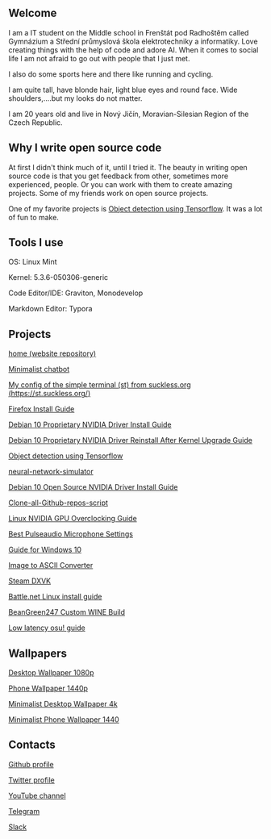 ## Welcome

I am a IT student on the Middle school in Frenštát pod Radhoštěm called Gymnázium a Střední průmyslová škola elektrotechniky a informatiky. Love creating things with the help of code and adore AI. When it comes to social life I am not afraid to go out with people that I just met.

I also do some sports here and there like running and cycling.

I am quite tall, have blonde hair, light blue eyes and round face. Wide shoulders,....but my looks do not matter.

I am 20 years old and live in Nový Jičín, Moravian-Silesian Region of the Czech Republic.

## Why I write open source code

At first I didn't think much of it, until I tried it. The beauty in writing open source code is that you get feedback from other, sometimes more experienced, people. Or you can work with them to create amazing projects. Some of my friends work on open source projects.

One of my favorite projects is [Object detection using Tensorflow](https://github.com/BeanGreen247/Object-detection-using-Tensorflow). It was a lot of fun to make.

## Tools I use

OS: Linux Mint

Kernel: 5.3.6-050306-generic

Code Editor/IDE: Graviton, Monodevelop

Markdown Editor: Typora

## Projects

[home (website repository)](https://github.com/BeanGreen247/home)  

[Minimalist chatbot](https://github.com/BeanGreen247/Minimalist-chatbot)

[My config of the simple terminal (st) from suckless.org (https://st.suckless.org/)](https://github.com/BeanGreen247/st)

[Firefox Install Guide](https://github.com/BeanGreen247/Firefox_Install_Guide)

[Debian 10 Proprietary NVIDIA Driver Install Guide](https://github.com/BeanGreen247/Debian_10_Proprietary_NVIDIA_Driver_Install_Guide)

[Debian 10 Proprietary NVIDIA Driver Reinstall After Kernel Upgrade Guide](https://github.com/BeanGreen247/Debian_10_Proprietary_NVIDIA_Driver_Reinstall_After_Kernel_Upgrade_Guide)

[Object detection using Tensorflow](https://github.com/BeanGreen247/Object-detection-using-Tensorflow)

[neural-network-simulator](https://github.com/BeanGreen247/neural-network-simulator)

[Debian 10 Open Source NVIDIA Driver Install Guide](https://github.com/BeanGreen247/Debian_10_Open_Source_NVIDIA_Driver_Install_Guide)

[Clone-all-Github-repos-script](https://github.com/BeanGreen247/Clone-all-Github-repos-script)

[Linux NVIDIA GPU Overclocking Guide](https://github.com/BeanGreen247/Linux_NVIDIA_GPU_Overclocking_Guide)

[Best Pulseaudio Microphone Settings](https://github.com/BeanGreen247/BestPulseaudioMicSettings)

[Guide for Windows 10](https://github.com/BeanGreen247/DebloatWindows10)

[Image to ASCII Converter](https://github.com/BeanGreen247/ImageToASCIIConverter)

[Steam DXVK](https://github.com/BeanGreen247/Steam_DXVK)

[Battle.net Linux install guide](https://github.com/BeanGreen247/Battle.net_Linux_install_guide)

[BeanGreen247 Custom WINE Build](https://github.com/BeanGreen247/BeanGreen247-Custom-WINE-Build)

[Low latency osu! guide](https://github.com/BeanGreen247/Low_Latency_osu_Guide) 

## Wallpapers

[Desktop Wallpaper 1080p](https://raw.githubusercontent.com/BeanGreen247/home/master/wallpaper/wallpaper.png)

[Phone Wallpaper 1440p](https://raw.githubusercontent.com/BeanGreen247/home/master/wallpaper/phone-wallpaper.jpg)

[Minimalist Desktop Wallpaper 4k](https://raw.githubusercontent.com/BeanGreen247/home/master/wallpaper/MINIMALIST_WALLPAPER-4K.png)

[Minimalist Phone Wallpaper 1440](https://raw.githubusercontent.com/BeanGreen247/home/master/wallpaper/MINIMALIST_PHONE_WALLPAPER.png)

## Contacts

[Github profile](https://github.com/BeanGreen247)

[Twitter profile](https://twitter.com/BeanGreen247)

[YouTube channel](https://www.youtube.com/c/BeanCZECHGreen)

[Telegram](https://telegram.me/MozdrenT)

[Slack](https://join.slack.com/t/tomasmozdren/shared_invite/enQtNzAxNTY1Nzg1MDEwLTVhMmQ4YTU5ZGMyZTFlMzc3NTQ0ZTMxMGUzYTYzMzlmZTZmNmU3ZDk5NzdiYzc3MDNiNDZlMGRlZjUwMTdlMDk)


